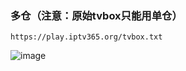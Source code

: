 ### 多仓（注意：原始tvbox只能用单仓）

```
https://play.iptv365.org/tvbox.txt
```

![image](https://iptv365.org/assets/GongZhongHao.png)